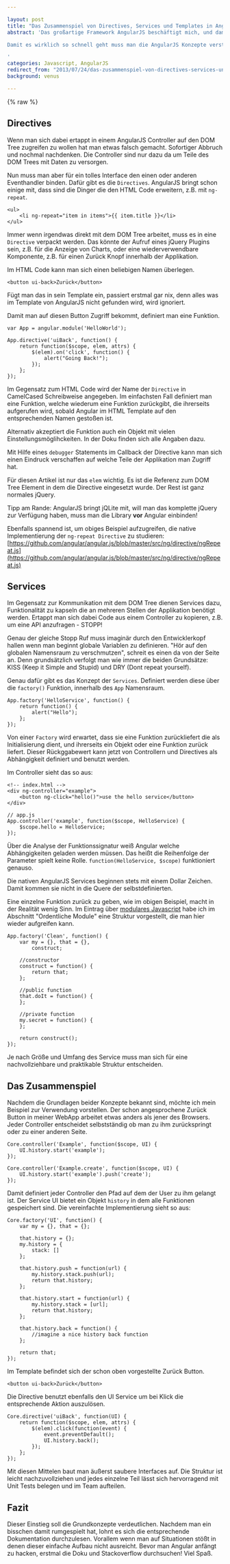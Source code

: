 ```yaml
---

layout: post
title: "Das Zusammenspiel von Directives, Services und Templates in AngularJS"
abstract: 'Das großartige Framework AngularJS beschäftigt mich, und damit diesen Blog, schon eine ganze Weile. Es macht Spaß mit dieser Technologie WebApps in einer Geschwindigkeit zu entwickeln die jQuery und Co niemals zulassen.

Damit es wirklich so schnell geht muss man die AngularJS Konzepte verstehen. Dieser Artikel gibt einen kleinen Einblick in den Aufbau von Directives und Services.

'
categories: Javascript, AngularJS
redirect_from: "2013/07/24/das-zusammenspiel-von-directives-services-und-templates-in-angularjs/"
background: venus

---
```

{% raw %}


## Directives

Wenn man sich dabei ertappt in einem AngularJS Controller auf den DOM Tree zugreifen zu wollen hat man etwas falsch gemacht. Sofortiger Abbruch und nochmal nachdenken. Die Controller sind nur dazu da um Teile des DOM Trees mit Daten zu versorgen.

Nun muss man aber für ein tolles Interface den einen oder anderen Eventhandler binden. Dafür gibt es die `Directives`. AngularJS bringt schon einige mit, dass sind die Dinger die den HTML Code erweitern, z.B. mit `ng-repeat`.

	<ul>
		<li ng-repeat="item in items">{{ item.title }}</li>
	</ul>
	
Immer wenn irgendwas direkt mit dem DOM Tree arbeitet, muss es in eine `Directive` verpackt werden. Das könnte der Aufruf eines jQuery Plugins sein, z.B. für die Anzeige von Charts, oder eine wiederverwendbare Komponente, z.B. für einen Zurück Knopf innerhalb der Applikation.

Im HTML Code kann man sich einen beliebigen Namen überlegen.

	<button ui-back>Zurück</button>

Fügt man das in sein Template ein, passiert erstmal gar nix, denn alles was im Template von AngularJS nicht gefunden wird, wird ignoriert.

Damit man auf diesen Button Zugriff bekommt, definiert man eine Funktion.

	var App = angular.module('HelloWorld');
	
	App.directive('uiBack', function() {
		return function($scope, elem, attrs) {
			$(elem).on('click', function() {
				alert("Going Back!");
			});
		};
	});
	
Im Gegensatz zum HTML Code wird der Name der `Directive` in CamelCased Schreibweise angegeben. Im einfachsten Fall definiert man eine Funktion, welche wiederum eine Funktion zurückgibt, die ihrerseits aufgerufen wird, sobald Angular im HTML Template auf den entsprechenden Namen gestoßen ist.

Alternativ akzeptiert die Funktion auch ein Objekt mit vielen Einstellungsmöglihckeiten. In der Doku finden sich alle Angaben dazu.

Mit Hilfe eines `debugger` Statements im Callback der Directive kann man sich einen Eindruck verschaffen auf welche Teile der Applikation man Zugriff hat.

Für diesen Artikel ist nur das `elem` wichtig. Es ist die Referenz zum DOM Tree Element in dem die Directive eingesetzt wurde. Der Rest ist ganz normales jQuery. 

Tipp am Rande: AngularJS bringt jQLite mit, will man das komplette jQuery zur Verfügung haben, muss man die Library **vor** Angular einbinden!

Ebenfalls spannend ist, um obiges Beispiel aufzugreifen, die native Implementierung der `ng-repeat Directive` zu studieren: [https://github.com/angular/angular.js/blob/master/src/ng/directive/ngRepeat.js](https://github.com/angular/angular.js/blob/master/src/ng/directive/ngRepeat.js)


## Services

Im Gegensatz zur Kommunikation mit dem DOM Tree dienen Services dazu, Funktionalität zu kapseln die an mehreren Stellen der Applikation benötigt werden. Ertappt man sich dabei Code aus einem Controller zu kopieren, z.B. um eine API anzufragen - STOPP!

Genau der gleiche Stopp Ruf muss imaginär durch den Entwicklerkopf hallen wenn man beginnt globale Variablen zu definieren. "Hör auf den globalen Namensraum zu verschmutzen", schreit es einen da von der Seite an. Denn grundsätzlich verfolgt man wie immer die beiden Grundsätze: KISS (Keep it Simple and Stupid) und DRY (Dont repeat yourself).

Genau dafür gibt es das Konzept der `Services`. Definiert werden diese über die `factory()` Funktion, innerhalb des `App` Namensraum.

	App.factory('HelloService', function() {
		return function() {
			alert("Hello");
		};
	});

Von einer `Factory` wird erwartet, dass sie eine Funktion zurückliefert die als Initialisierung dient, und ihrerseits ein Objekt oder eine Funktion zurück liefert. Dieser Rückggabewert kann jetzt von Controllern und Directives als Abhängigkeit definiert und benutzt werden.

Im Controller sieht das so aus:

	<!-- index.html -->
	<div ng-controller="example">
		<button ng-click="hello()">use the hello service</button>
	</div>
	
	// app.js
	App.controller('example', function($scope, HelloService) {
		$scope.hello = HelloService;
	});
	
Über die Analyse der Funktionssignatur weiß Angular welche Abhängigkeiten geladen werden müssen. Das heißt die Reihenfolge der Parameter spielt keine Rolle. `function(HelloService, $scope)` funktioniert genauso.

Die nativen AngularJS Services beginnen stets mit einem Dollar Zeichen. Damit kommen sie nicht in die Quere der selbstdefinierten.

Eine einzelne Funktion zurück zu geben, wie im obigen Beispiel, macht in der Realität wenig Sinn. Im Eintrag über [modulares Javascript](http://www.interaktionsdesigner.de/2012/11/07/ein-einfacher-einstieg-in-modulares-javascript-mit-requirejs/) habe ich im Abschnitt "Ordentliche Module" eine Struktur vorgestellt, die man hier wieder aufgreifen kann.

	App.factory('Clean', function() {
		var my = {}, that = {},
			construct;
		
		//constructor
		construct = function() {
			return that;
		};
		
		//public function
		that.doIt = function() {
		};
		
		//private function
		my.secret = function() {
		};
		
		return construct();
	});

Je nach Größe und Umfang des Service muss man sich für eine nachvollziehbare und praktikable Struktur entscheiden.


## Das Zusammenspiel

Nachdem die Grundlagen beider Konzepte bekannt sind, möchte ich mein Beispiel zur Verwendung vorstellen. Der schon angesprochene Zurück Button in meiner WebApp arbeitet etwas anders als jener des Browsers. Jeder Controller entscheidet selbstständig ob man zu ihm zurückspringt oder zu einer anderen Seite.

	Core.controller('Example', function($scope, UI) {
		UI.history.start('example');
	});
	
	Core.controller('Example.create', function($scope, UI) {
		UI.history.start('example').push('create');
	});

Damit definiert jeder Controller den Pfad auf dem der User zu ihm gelangt ist. Der Service UI bietet ein Objekt `history` in dem alle Funktionen gespeichert sind. Die vereinfachte Implementierung sieht so aus:

	Core.factory('UI', function() {
		var my = {}, that = {};
		
		that.history = {};
		my.history = {
			stack: []
		};
		
		that.history.push = function(url) {
			my.history.stack.push(url);
			return that.history;
		};
		
		that.history.start = function(url) {
			my.history.stack = [url];
			return that.history;
		};
		
		that.history.back = function() {
			//imagine a nice history back function
		};
		
		return that;
	});
	
Im Template befindet sich der schon oben vorgestellte Zurück Button.

	<button ui-back>Zurück</button>

Die Directive benutzt ebenfalls den UI Service um bei Klick die entsprechende Aktion auszulösen.

	Core.directive('uiBack', function(UI) {
		return function($scope, elem, attrs) {
			$(elem).click(function(event) {
				event.preventDefault();
				UI.history.back();
			});
		};
	});
	
Mit diesen Mittelen baut man äußerst saubere Interfaces auf. Die Struktur ist leicht nachzuvollziehen und jedes einzelne Teil lässt sich hervorragend mit Unit Tests belegen und im Team aufteilen.


## Fazit

Dieser Einstieg soll die Grundkonzepte verdeutlichen. Nachdem man ein bisschen damit rumgespielt hat, lohnt es sich die entsprechende Dokumentation durchzulesen. Vorallem wenn man auf Situationen stößt in denen dieser einfache Aufbau nicht ausreicht. Bevor man Angular anfängt zu hacken, erstmal die Doku und Stackoverflow durchsuchen! Viel Spaß.